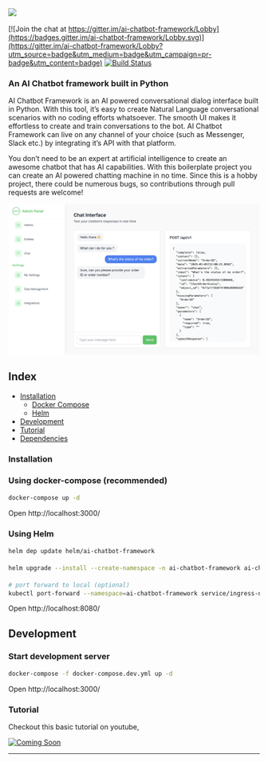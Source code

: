 <img src="https://i.ibb.co/vLR1wpG/logo.png" width="280"/>

[![Join the chat at https://gitter.im/ai-chatbot-framework/Lobby](https://badges.gitter.im/ai-chatbot-framework/Lobby.svg)](https://gitter.im/ai-chatbot-framework/Lobby?utm_source=badge&utm_medium=badge&utm_campaign=pr-badge&utm_content=badge) [![Build Status](https://github.com/alfredfrancis/ai-chatbot-framework/actions/workflows/docker-build-push.yml/badge.svg)](https://github.com/alfredfrancis/ai-chatbot-framework/actions/workflows/docker-build-push.yml)



### An AI Chatbot framework built in Python

AI Chatbot Framework is an AI powered conversational dialog interface built in Python. With this tool, it’s easy to create Natural Language conversational scenarios with no coding efforts whatsoever. The smooth UI makes it effortless to create and train conversations to the bot. AI Chatbot Framework can live on any channel of your choice (such as Messenger, Slack etc.) by integrating it’s API with that platform.

You don’t need to be an expert at artificial intelligence to create an awesome chatbot that has AI capabilities. With this boilerplate project you can create an AI powered chatting machine in no time. Since this is a hobby project, there could be numerous bugs, so contributions through pull requests are welcome!

![](docs/screenshots/admin_chat_screenshot.png)

## Index

* [Installation](#installation)
  * [Docker Compose](#using-docker-compose)
  * [Helm](#using-helm)
* [Development](#development)
* [Tutorial](#tutorial)
* [Dependencies](#dependencies-documentations)

### Installation

### Using docker-compose (recommended)
```sh
docker-compose up -d
```

Open http://localhost:3000/

### Using Helm

```sh
helm dep update helm/ai-chatbot-framework

helm upgrade --install --create-namespace -n ai-chatbot-framework ai-chatbot-framework helm/ai-chatbot-framework

# port forward to local (optional)
kubectl port-forward --namespace=ai-chatbot-framework service/ingress-nginx-controller 8080:80
```

Open http://localhost:8080/

## Development

### Start development server

```sh
docker-compose -f docker-compose.dev.yml up -d
```
Open http://localhost:3000/

### Tutorial

Checkout this basic tutorial on youtube,

[![Coming Soon](https://www.wpcc.edu/wp-content/uploads/2021/04/YouTube-Stream-Coming-Soon.jpg)](https://www.youtube.com/watch?v=S1Fj7WinaBA)

<hr></hr>
